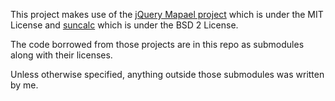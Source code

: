 This project makes use of the [jQuery Mapael project](https://github.com/neveldo/jQuery-Mapael) which is under the MIT License and [suncalc](https://github.com/mourner/suncalc) which is under the BSD 2 License.

The code borrowed from those projects are in this repo as submodules along with their licenses.

Unless otherwise specified, anything outside those submodules was written by me.

